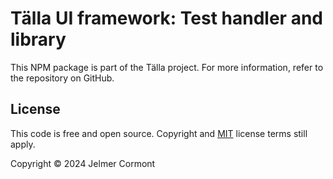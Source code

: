 # Tälla UI framework: Test handler and library

This NPM package is part of the Tälla project. For more information, refer to the repository on GitHub.

## License

This code is free and open source. Copyright and [MIT](https://opensource.org/licenses/MIT) license terms still apply.

Copyright &copy; 2024 Jelmer Cormont
